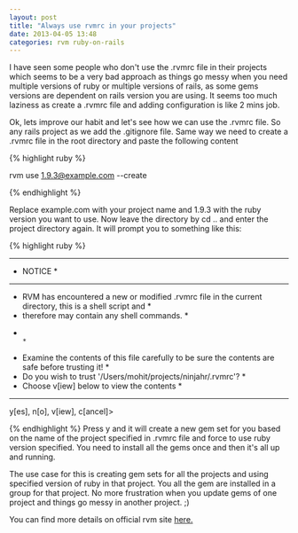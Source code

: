 ```yaml
---
layout: post
title: "Always use rvmrc in your projects"
date: 2013-04-05 13:48
categories: rvm ruby-on-rails
---
```


I have seen some people who don't use the .rvmrc file in their projects which seems to be a very bad approach as things go messy when you need multiple versions of ruby or multiple versions of rails, as some gems versions are dependent on rails version you are using. It seems too much laziness as create a .rvmrc file and adding configuration is like 2 mins job.

Ok, lets improve our habit and let's see how we can use the .rvmrc file. So any rails project as we add the .gitignore file. Same way we need to create a .rvmrc file in the root directory and paste the following content

<!--more-->

{% highlight ruby %}

rvm use 1.9.3@example.com --create

{% endhighlight %}

Replace example.com with your project name and 1.9.3 with the ruby version you want to use. Now leave the directory by cd .. and enter the project directory again. It will prompt you to something like this:

{% highlight ruby %}

********************************************
* NOTICE                                                                                                           *
********************************************
* RVM has encountered a new or modified .rvmrc file in the current directory, this is a shell script and           *
* therefore may contain any shell commands.                                                                        *
*                                                                                                                  *
* Examine the contents of this file carefully to be sure the contents are safe before trusting it!                 *
* Do you wish to trust '/Users/mohit/projects/ninjahr/.rvmrc'?                                                     *
* Choose v[iew] below to view the contents                                                                         *
*********************************************
y[es], n[o], v[iew], c[ancel]>

{% endhighlight %}
Press y and it will create a new gem set for you based on the name of the project specified in .rvmrc file and force to use ruby version specified.  You need to install all the gems once and then it's all up and running.

The use case for this is creating gem sets for all the projects and using specified version of ruby in that project. You all the gem are installed in a group for that project. No more frustration when you update gems of one project and things go messy in another project. ;)

You can find more details on official rvm site [here.](https://rvm.io/workflow/projects/)

